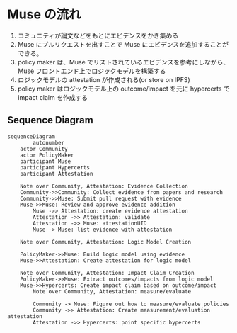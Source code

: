# Muse の流れ

1. コミュニティが論文などをもとにエビデンスをかき集める
2. Muse にプルリクエストを出すことで Muse にエビデンスを追加することができる。
3. policy maker は、Muse でリストされているエビデンスを参考にしながら、Muse フロントエンド上でロジックモデルを構築する
4. ロジックモデルの attestation が作成される(or store on IPFS)
5. policy maker はロジックモデル上の outcome/impact を元に hypercerts で impact claim を作成する

## Sequence Diagram

```mermaid
sequenceDiagram
		autonumber
    actor Community
    actor PolicyMaker
    participant Muse
    participant Hypercerts
    participant Attestation

    Note over Community, Attestation: Evidence Collection
    Community->>Community: Collect evidence from papers and research
    Community->>Muse: Submit pull request with evidence
    Muse->>Muse: Review and approve evidence addition
		Muse ->> Attestation: create evidence attestation
		Attestation ->> Attestation: validate
		Attestation ->> Muse: attestationUID
		Muse -> Muse: list evidence with attestation

    Note over Community, Attestation: Logic Model Creation

    PolicyMaker->>Muse: Build logic model using evidence
    Muse->>Attestation: Create attestation for logic model

    Note over Community, Attestation: Impact Claim Creation
    PolicyMaker->>Muse: Extract outcomes/impacts from logic model
    Muse->>Hypercerts: Create impact claim based on outcome/impact
		Note over Community, Attestation: measure/evaluate

		Community -> Muse: Figure out how to measure/evaluate policies
		Community ->> Attestation: Create measurement/evaluation attestation
		Attestation ->> Hypercerts: point specific hypercerts
```

